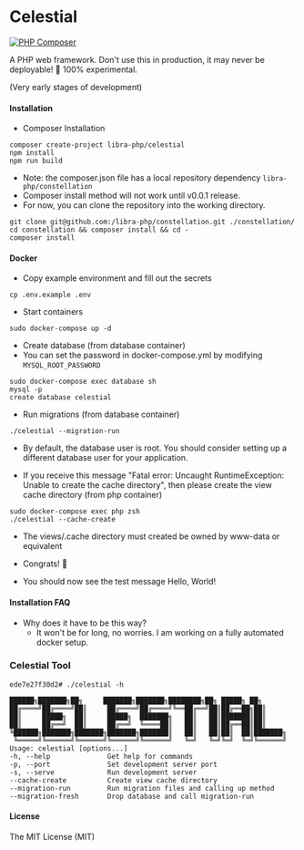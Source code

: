# Celestial
[![PHP Composer](https://github.com/libra-php/constellation/actions/workflows/php.yml/badge.svg?branch=main)](https://github.com/libra-php/constellation/actions/workflows/php.yml)

A PHP web framework.
Don't use this in production, it may never be deployable! 🤣
100% experimental.

(Very early stages of development)

#### Installation
- Composer Installation
```
composer create-project libra-php/celestial
npm install
npm run build
```

- Note: the composer.json file has a local repository dependency `libra-php/constellation`
- Composer install method will not work until v0.0.1 release.
- For now, you can clone the repository into the working directory.
```
git clone git@github.com:/libra-php/constellation.git ./constellation/
cd constellation && composer install && cd -
composer install
```

#### Docker
- Copy example environment and fill out the secrets
```
cp .env.example .env
```

- Start containers
```
sudo docker-compose up -d
```

- Create database (from database container)
- You can set the password in docker-compose.yml by modifying `MYSQL_ROOT_PASSWORD`
```
sudo docker-compose exec database sh
mysql -p
create database celestial
```

- Run migrations (from database container)
```
./celestial --migration-run
```

- By default, the database user is root. You should consider setting up a different database user for your application.


- If you receive this message "Fatal error: Uncaught RuntimeException: Unable to create the cache directory", then please create the view cache directory (from php container)
```
sudo docker-compose exec php zsh
./celestial --cache-create
```
- The views/.cache directory must created be owned by www-data or equivalent


- Congrats! 🥳
- You should now see the test message Hello, World!

#### Installation FAQ
- Why does it have to be this way?
    - It won't be for long, no worries. I am working on a fully automated docker setup.


### Celestial Tool
```
ede7e27f30d2# ./celestial -h

██████╗███████╗██╗     ███████╗███████╗████████╗██╗ █████╗ ██╗
██╔════╝██╔════╝██║     ██╔════╝██╔════╝╚══██╔══╝██║██╔══██╗██║
██║     █████╗  ██║     █████╗  ███████╗   ██║   ██║███████║██║
██║     ██╔══╝  ██║     ██╔══╝  ╚════██║   ██║   ██║██╔══██║██║
╚██████╗███████╗███████╗███████╗███████║   ██║   ██║██║  ██║███████╗
 ╚═════╝╚══════╝╚══════╝╚══════╝╚══════╝   ╚═╝   ╚═╝╚═╝  ╚═╝╚══════╝
Usage: celestial [options...]
-h, --help              Get help for commands
-p, --port              Set development server port
-s, --serve             Run development server
--cache-create          Create view cache directory
--migration-run         Run migration files and calling up method
--migration-fresh       Drop database and call migration-run
```


#### License
The MIT License (MIT)
